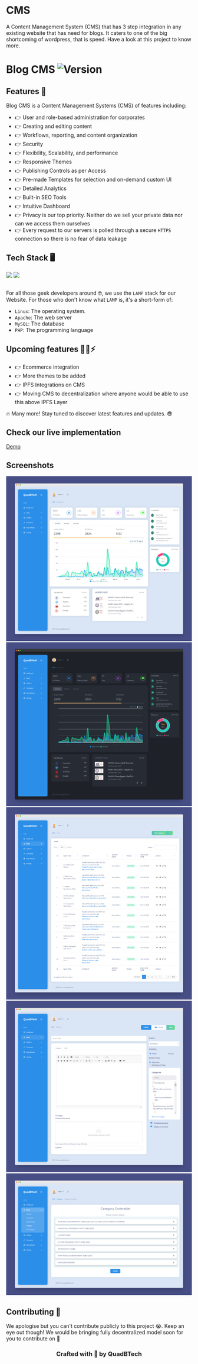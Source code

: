 # CMS
A Content Management System (CMS) that has 3 step integration in any existing website that has need for blogs. It caters to one of the big shortcoming of wordpress, that is speed. Have a look at this project to know more.

# Blog CMS ![Version](https://img.shields.io/badge/version-1.0.1-purple)

## Features 🔰

Blog CMS is a Content Management Systems (CMS) of features including:
* 👉 User and role-based administration for corporates
* 👉 Creating and editing content
* 👉 Workflows, reporting, and content organization
* 👉 Security
* 👉 Flexibility, Scalability, and performance
* 👉 Responsive Themes
* 👉 Publishing Controls as per Access
* 👉 Pre-made Templates for selection and on-demand custom UI
* 👉 Detailed Analytics
* 👉 Built-in SEO Tools
* 👉 Intuitive Dashboard
* 👉️ Privacy is our top priority. Neither do we sell your private data nor can we access them ourselves
* 👉 Every request to our servers is polled through a secure `HTTPS` connection so there is no fear of data leakage

## Tech Stack 🖥️

<img style = "margin-bottom: 15px;" src = "https://www.pinclipart.com/picdir/big/255-2551244_php-icon-clipart.png" height = "100"/>
<img style = "margin-bottom: 15px;" src = "https://www.pinclipart.com/picdir/big/386-3865886_my-sql-5-clipart.png" height = "100"/>

For all those geek developers around 🤓, we use the `LAMP` stack for our Website.
For those who don't know what `LAMP` is, it's a short-form of:
* `Linux`: The operating system.
* `Apache`: The web server
* `MySQL`: The database
* `PHP`: The programming language

## Upcoming features 🏃‍♀️⚡

* 👉 Ecommerce integration
* 👉 More themes to be added
* 👉 IPFS Integrations on CMS
* 👉 Moving CMS to decentralization where anyone would be able to use this above IPFS Layer

🔥 Many more! Stay tuned to discover latest features and updates. 😎

## Check our live implementation

[Demo](https://govtjobkaro.com/blog)

## Screenshots
![Alt text](https://raw.githubusercontent.com/Shubhamsg7/blog-cms-screenshots/main/1.png "Screenshot 1")
![Alt text](https://raw.githubusercontent.com/Shubhamsg7/blog-cms-screenshots/main/2.png "Screenshot 2")
![Alt text](https://raw.githubusercontent.com/Shubhamsg7/blog-cms-screenshots/main/3.png "Screenshot 3")
![Alt text](https://raw.githubusercontent.com/Shubhamsg7/blog-cms-screenshots/main/4.png "Screenshot 4")
![Alt text](https://raw.githubusercontent.com/Shubhamsg7/blog-cms-screenshots/main/5.png "Screenshot 5")

## Contributing 🤝
We apologise but you can't contribute publicly to this project 😭. Keep an eye out though! We would be bringing fully decentralized model soon for you to contribute on 🤩

<div style="text-align: center;"><h3 style = "font-weight: bold;"> Crafted with 💙 by QuadBTech</h3></div>
